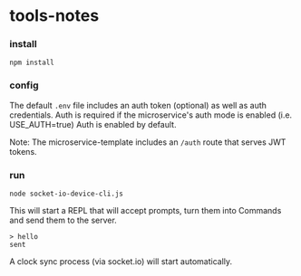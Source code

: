 # tools-notes

### install

`npm install`

### config

The default `.env` file includes an auth token (optional) as well as auth credentials. Auth is required if the microservice's auth mode is enabled (i.e. USE_AUTH=true) Auth is enabled by default.

Note: The microservice-template includes an `/auth` route that serves JWT tokens.

### run

`node socket-io-device-cli.js`

This will start a REPL that will accept prompts, turn them into Commands and send them to the server.

```
> hello
sent
```
A clock sync process (via socket.io) will start automatically.
